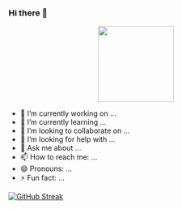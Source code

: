 ### Hi there 👋

<div align="center">
  <img height="150" src="https://lottie.host/4adcbc04-8d0a-4b8f-9d24-c271d83f3fbb/O3LGoVXpwH.json"  />
</div>

- 🔭 I’m currently working on ...
- 🌱 I’m currently learning ...
- 👯 I’m looking to collaborate on ...
- 🤔 I’m looking for help with ...
- 💬 Ask me about ...
- 📫 How to reach me: ...
- 😄 Pronouns: ...
- ⚡ Fun fact: ...

<a href="https://git.io/streak-stats"><img src="https://github-readme-streak-stats.herokuapp.com?user=nargis21&theme=highcontrast&date_format=M%20j%5B%2C%20Y%5D&card_width=502&type=png&border=F0FA05&stroke=F0FA05&ring=F0FA05&fire=F0FA05&currStreakLabel=F0FA05&sideLabels=F0FA05" alt="GitHub Streak" /></a>
